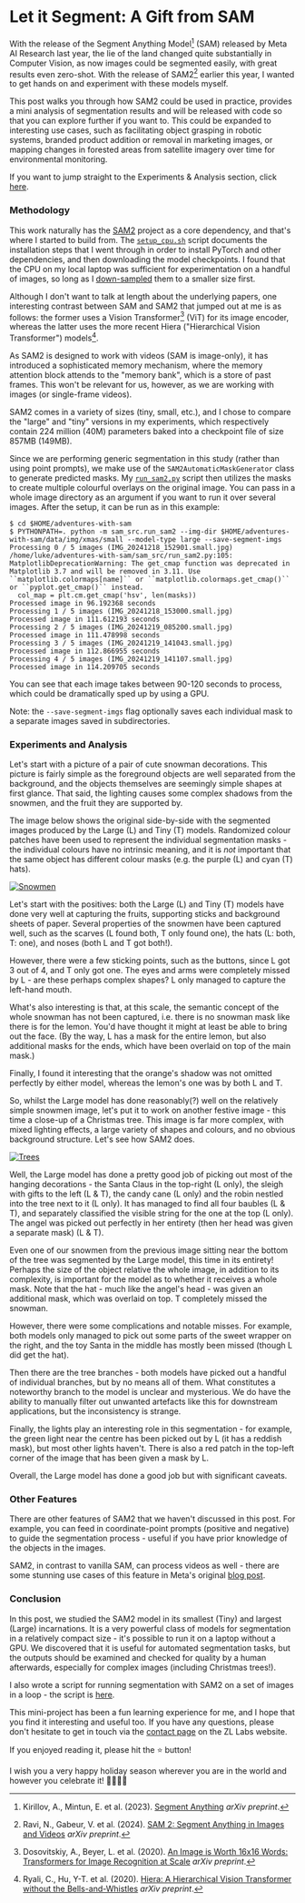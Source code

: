 # Let it Segment: A Gift from SAM

With the release of the Segment Anything Model[^1] (SAM) released by Meta AI Research last year, the lie of the land changed
quite substantially in Computer Vision, as now images could be segmented easily, with great results even zero-shot. With 
the release of SAM2[^2] earlier this year, I wanted to get hands on and experiment with these models myself. 

[^1]: Kirillov, A., Mintun, E. et al. (2023). [Segment Anything](https://arxiv.org/abs/2304.02643) _arXiv preprint_.

[^2]: Ravi, N., Gabeur, V. et al. (2024). [SAM 2: Segment Anything in Images and Videos](https://arxiv.org/abs/2408.00714) 
_arXiv preprint_.

This post walks you through how SAM2 could be used in practice, provides a mini analysis of segmentation results and will
be released with code so that you can explore further if you want to. This could be expanded to interesting use cases, 
such as facilitating object grasping in robotic systems, branded product addition or removal in marketing images, or
mapping changes in forested areas from satellite imagery over time for environmental monitoring.

If you want to jump straight to the Experiments & Analysis section, click [here](#experiments-and-analysis).

### Methodology

This work naturally has the [SAM2](https://github.com/facebookresearch/sam2) project as a core dependency, and that's
where I started to build from. The [`setup_cpu.sh`](https://github.com/lukerm/adventures-with-sam/blob/main/sam_src/bin/setup_cpu.sh)
script documents the installation steps that I went through in order to install PyTorch and other dependencies, and then
downloading the model checkpoints. I found that the CPU on my local laptop was sufficient for experimentation on a handful 
of images, so long as I [down-sampled](https://github.com/lukerm/adventures-with-sam/blob/main/sam_src/bin/prepare_image.sh) 
them to a smaller size first. 

Although I don't want to talk at length about the underlying papers, one interesting contrast between SAM and SAM2 that
jumped out at me is as follows: the former uses a Vision Transformer[^3] (ViT) for its image encoder, whereas the latter 
uses the more recent Hiera ("Hierarchical Vision Transformer") models[^4].

[^3]: Dosovitskiy, A., Beyer, L. et al. (2020). [An Image is Worth 16x16 Words: Transformers for Image Recognition at Scale](https://arxiv.org/abs/2010.11929) _arXiv preprint_.

[^4]: Ryali, C., Hu, Y-T. et al. (2020). [Hiera: A Hierarchical Vision Transformer without the Bells-and-Whistles](https://arxiv.org/abs/2306.00989) _arXiv preprint_.


As SAM2 is designed to work with videos (SAM is image-only), it has introduced a sophisticated memory mechanism, where 
the memory attention block attends to the "memory bank", which is a store of past frames. This won't be relevant for us,
however, as we are working with images (or single-frame videos).

SAM2 comes in a variety of sizes (tiny, small, etc.), and I chose to compare the "large" and "tiny" versions in my experiments, 
which respectively contain 224 million (40M) parameters baked into a checkpoint file of size 857MB (149MB). 

Since we are performing generic segmentation in this study (rather than using point prompts), we make use of the 
`SAM2AutomaticMaskGenerator` class to generate predicted masks. My [`run_sam2.py`](https://github.com/lukerm/adventures-with-sam/blob/main/sam_src/run_sam2.py)
script then utilizes the masks to create multiple colourful overlays on the original image. You can pass in a whole image
directory as an argument if you want to run it over several images. After the setup, it can be run as in this example:

```
$ cd $HOME/adventures-with-sam
$ PYTHONPATH=. python -m sam_src.run_sam2 --img-dir $HOME/adventures-with-sam/data/img/xmas/small --model-type large --save-segment-imgs 
Processing 0 / 5 images (IMG_20241218_152901.small.jpg)
/home/luke/adventures-with-sam/sam_src/run_sam2.py:105: MatplotlibDeprecationWarning: The get_cmap function was deprecated in Matplotlib 3.7 and will be removed in 3.11. Use ``matplotlib.colormaps[name]`` or ``matplotlib.colormaps.get_cmap()`` or ``pyplot.get_cmap()`` instead.
  col_map = plt.cm.get_cmap('hsv', len(masks))
Processed image in 96.192368 seconds
Processing 1 / 5 images (IMG_20241218_153000.small.jpg)
Processed image in 111.612193 seconds
Processing 2 / 5 images (IMG_20241219_085200.small.jpg)
Processed image in 111.478998 seconds
Processing 3 / 5 images (IMG_20241219_141043.small.jpg)
Processed image in 112.866955 seconds
Processing 4 / 5 images (IMG_20241219_141107.small.jpg)
Processed image in 114.209705 seconds
```

You can see that each image takes between 90-120 seconds to process, which could be dramatically sped up by using a GPU.

Note: the `--save-segment-imgs` flag optionally saves each individual mask to a separate images saved in subdirectories.

### Experiments and Analysis

Let's start with a picture of a pair of cute snowman decorations. This picture is fairly simple as the foreground objects
are well separated from the background, and the objects themselves are seemingly simple shapes at first glance. That said, 
the lighting causes some complex shadows from the snowmen, and the fruit they are supported by. 

The image below shows the original side-by-side with the segmented images produced by the Large (L) and Tiny (T) models.
Randomized colour patches have been used to represent the individual segmentation masks - the individual colours have no 
intrinsic meaning, and it is _not_ important that the same object has different colour masks (e.g. the purple (L) and cyan 
(T) hats).  

[![Snowmen](/data/img/readme/sam-compare-1.png)](/data/img/readme/sam-compare-1.png)

Let's start with the positives: both the Large (L) and Tiny (T) models have done very well at capturing the fruits, supporting
sticks and background sheets of paper. Several properties of the snowmen have been captured well, such as the scarves
(L found both, T only found one), the hats (L: both, T: one), and noses (both L and T got both!). 

However, there were a few sticking points, such as the buttons, since L got 3 out of 4, and T only got one. The eyes and 
arms were completely missed by L - are these perhaps complex shapes? L only managed to capture the left-hand mouth. 

What's also interesting is that, at this scale, the semantic concept of the whole snowman has not been captured, i.e. there is 
no snowman mask like there is for the lemon. You'd have thought it might at least be able to bring out the face. (By the
way, L has a mask for the entire lemon, but also additional masks for the ends, which have been overlaid on top of the main 
mask.)

Finally, I found it interesting that the orange's shadow was not omitted perfectly by either model, whereas the lemon's 
one was by both L and T.

So, whilst the Large model has done reasonably(?) well on the relatively simple snowmen image, let's put it to work on 
another festive image - this time a close-up of a Christmas tree. This image is far more complex, with mixed lighting 
effects, a large variety of shapes and colours, and no obvious background structure. Let's see how SAM2 does. 

[![Trees](/data/img/readme/sam-compare-2.png)](/data/img/readme/sam-compare-2.png)

Well, the Large model has done a pretty good job of picking out most of the hanging decorations - the Santa Claus in the 
top-right (L only), the sleigh with gifts to the left (L & T), the candy cane (L only) and the robin nestled into the tree 
next to it (L only). It has managed to find all four baubles (L & T), and separately classified the visible string for the 
one at the top (L only). The angel was picked out perfectly in her entirety (then her head was given a separate mask) (L & T). 

Even one of our snowmen from the previous image sitting near the bottom of the tree was segmented by the Large model, 
this time in its entirety! Perhaps the size of the object relative the whole image, in addition to its complexity, is 
important for the model as to whether it receives a whole mask. Note that the hat - much like the angel's head - was 
given an additional mask, which was overlaid on top. T completely missed the snowman.

However, there were some complications and notable misses. For example, both models only managed to pick out some parts 
of the sweet wrapper on the right, and the toy Santa in the middle has mostly been missed (though L did get the hat).

Then there are the tree branches - both models have picked out a handful of individual branches, but by no means all of
them. What constitutes a noteworthy branch to the model is unclear and mysterious. We do have the ability to manually 
filter out unwanted artefacts like this for downstream applications, but the inconsistency is strange. 

Finally, the lights play an interesting role in this segmentation - for example, the green light near the centre has been 
picked out by L (it has a reddish mask), but most other lights haven't. There is also a red patch in the top-left corner 
of the image that has been given a mask by L. 

Overall, the Large model has done a good job but with significant caveats.

### Other Features

There are other features of SAM2 that we haven't discussed in this post. For example, you can feed in coordinate-point
prompts (positive and negative) to guide the segmentation process - useful if you have prior knowledge of the objects
in the images. 

SAM2, in contrast to vanilla SAM, can process videos as well - there are some stunning use cases of this feature in Meta's 
original [blog post](https://ai.meta.com/blog/segment-anything-2/). 


### Conclusion

In this post, we studied the SAM2 model in its smallest (Tiny) and largest (Large) incarnations. It is a very powerful 
class of models for segmentation in a relatively compact size - it's possible to run it on a laptop without a GPU. 
We discovered that it is useful for automated segmentation tasks, but the outputs should be examined and checked for 
quality by a human afterwards, especially for complex images (including Christmas trees!).

I also wrote a script for running segmentation with SAM2 on a set of images in a loop - the script is
[here](https://github.com/lukerm/adventures-with-sam/blob/main/sam_src/run_sam2.py).

This mini-project has been a fun learning experience for me, and I hope that you find it interesting and useful too. If 
you have any questions, please don't hesitate to get in touch via the [contact page](https://zl-labs.tech/contact) on the
ZL Labs website.

If you enjoyed reading it, please hit the ⭐ button!

I wish you a very happy holiday season wherever you are in the world and however you celebrate it! 🎄🎅🎁🕎
  
